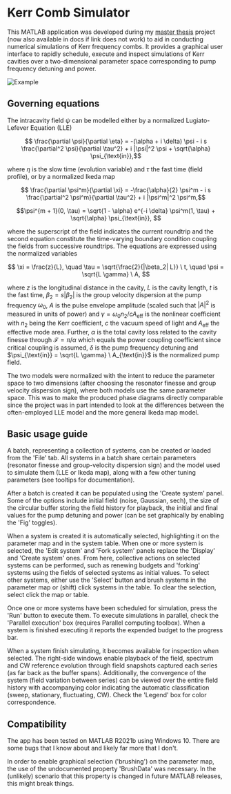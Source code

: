 # Kerr Comb Simulator

This MATLAB application was developed during my [master thesis](http://urn.kb.se/resolve?urn=urn:nbn:se:liu:diva-188085) project (now also available in docs if link does not work) to aid in conducting numerical simulations of Kerr frequency combs. It provides a graphical user interface to rapidly schedule, execute and inspect simulations of Kerr cavities over a two-dimensional parameter space corresponding to pump frequency detuning and power.

![Example](/docs/Example.PNG)

## Governing equations

The intracavity field $\psi$ can be modelled either by a normalized Lugiato-Lefever Equation (LLE) 

$$ \frac{\partial \psi}{\partial \eta} = -(\alpha + i \delta) \psi - i s \frac{\partial^2 \psi}{\partial \tau^2} + i |\psi|^2 \psi + \sqrt{\alpha} \psi_{\text{in}},$$

where $\eta$ is the slow time (evolution variable) and $\tau$ the fast time (field profile), or by a normalized Ikeda map

$$ \frac{\partial \psi^m}{\partial \xi} = -\frac{\alpha}{2} \psi^m - i s \frac{\partial^2 \psi^m}{\partial \tau^2} + i |\psi^m|^2 \psi^m,$$

$$\psi^{m + 1}(0, \tau) = \sqrt{1 - \alpha} e^{-i \delta} \psi^m(1, \tau) + \sqrt{\alpha} \psi_{\text{in}}, $$

where the superscript of the field indicates the current roundtrip and the second equation constitute the time-varying boundary condition coupling the fields from successive roundtrips. The equations are expressed using the normalized variables

$$ \xi = \frac{z}{L}, \quad \tau = \sqrt{\frac{2}{|\beta_2| L}} \ t, \quad \psi = \sqrt{L \gamma} \ A, $$

where $z$ is the longitudinal distance in the cavity, $L$ is the cavity length, $t$ is the fast time, $\beta_2 = s |\beta_2|$ is the group velocity dispersion at the pump frequency $\omega_0$, $A$ is the pulse envelope amplitude (scaled such that $|A|^2$ is measured in units of power) and $\gamma = \omega_0 n_2 / c A_{\text{eff}}$ is the nonlinear coefficient with $n_2$ being the Kerr coefficient, $c$ the vacuum speed of light and $A_{\text{eff}}$ the effective mode area. Further, $\alpha$ is the total cavity loss related to the cavity finesse through $\mathcal{F} = \pi / \alpha$ which equals the power coupling coefficient since critical coupling is assumed, $\delta$ is the pump frequency detuning and $\psi_{\text{in}} = \sqrt{L \gamma} \ A_{\text{in}}$ is the normalized pump field.

The two models were normalized with the intent to reduce the parameter space to two dimensions (after choosing the resonator finesse and group velocity dispersion sign), where both models use the same parameter space. This was to make the produced phase diagrams directly comparable since the project was in part intended to look at the differences between the often-employed LLE model and the more general Ikeda map model.

## Basic usage guide

A batch, representing a collection of systems, can be created or loaded from the 'File' tab. All systems in a batch share certain parameters (resonator finesse and group-velocity dispersion sign) and the model used to simulate them (LLE or Ikeda map), along with a few other tuning parameters (see tooltips for documentation).

After a batch is created it can be populated using the 'Create system' panel. Some of the options include initial field (noise, Gaussian, sech), the size of the circular buffer storing the field history for playback, the initial and final values for the pump detuning and power (can be set graphically by enabling the 'Fig' toggles).

When a system is created it is automatically selected, highlighting it on the parameter map and in the system table. When one or more system is selected, the 'Edit system' and 'Fork system' panels replace the 'Display' and 'Create system' ones. From here, collective actions on selected systems can be performed, such as renewing budgets and 'forking' systems using the fields of selected systems as initial values. To select other systems, either use the 'Select' button and brush systems in the parameter map or (shift) click systems in the table. To clear the selection, select click the map or table.

Once one or more systems have been scheduled for simulation, press the 'Run' button to execute them. To execute simulations in parallel, check the 'Parallel execution' box (requires Parallel computing toolbox). When a system is finished executing it reports the expended budget to the progress bar.

When a system finish simulating, it becomes available for inspection when selected. The right-side windows enable playback of the field, spectrum and CW reference evolution through field snapshots captured each series (as far back as the buffer spans). Additionally, the convergence of the system (field variation between series) can be viewed over the entire field history with accompanying color indicating the automatic classification (sweep, stationary, fluctuating, CW). Check the 'Legend' box for color correspondence.


## Compatibility

The app has been tested on MATLAB R2021b using Windows 10. There are some bugs that I know about and likely far more that I don't. 

In order to enable graphical selection ('brushing') on the parameter map, the use of the undocumented property 'BrushData' was necessary. In the (unlikely) scenario that this property is changed in future MATLAB releases, this might break things.
